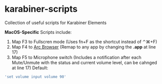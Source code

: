 # karabiner-scripts
Collection of useful scripts for Karabiner Elements

**MacOS-Specific**
Scripts include:
1. Map F3 to Fullscren mode
(Uses fn+F as the shortcut instead of ⌃⌘+F)
2. Map F4 to [Arc Browser](https://arc.net)
(Remap to any app by changing the **.app** at line 17)
3. Map F5 to Microphone switch
(Includes a notification after each Mute/Unmute with the status and current volume level, can be cahnged at line 17)
Default:
````bash
'set volume input volume 90'
````